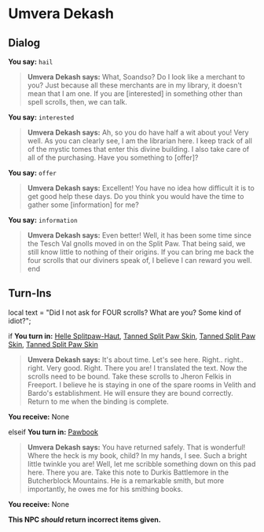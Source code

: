 # Umvera Dekash
## Dialog

**You say:** `hail`



>**Umvera Dekash says:** What, Soandso? Do I look like a merchant to you? Just because all these merchants are in my library, it doesn't mean that I am one. If you are [interested] in something other than spell scrolls, then, we can talk.

**You say:** `interested`



>**Umvera Dekash says:** Ah, so you do have half a wit about you! Very well. As you can clearly see, I am the librarian here. I keep track of all of the mystic tomes that enter this divine building. I also take care of all of the purchasing. Have you something to [offer]?

**You say:** `offer`



>**Umvera Dekash says:** Excellent! You have no idea how difficult it is to get good help these days. Do you think you would have the time to gather some [information] for me?

**You say:** `information`



>**Umvera Dekash says:** Even better! Well, it has been some time since the Tesch Val gnolls moved in on the Split Paw. That being said, we still know little to nothing of their origins. If you can bring me back the four scrolls that our diviners speak of, I believe I can reward you well.
end

## Turn-Ins



local text = "Did I not ask for FOUR scrolls? What are you? Some kind of idiot?";



if **You turn in:** [Helle Splitpaw-Haut](/item/18504), [Tanned Split Paw Skin](/item/18505), [Tanned Split Paw Skin](/item/18506), [Tanned Split Paw Skin](/item/18507)





>**Umvera Dekash says:** It's about time. Let's see here. Right.. right.. right. Very good. Right. There you are! I translated the text. Now the scrolls need to be bound. Take these scrolls to Jheron Felkis in Freeport. I believe he is staying in one of the spare rooms in Velith and Bardo's establishment. He will ensure they are bound correctly. Return to me when the binding is complete.


 **You receive:** None 

elseif **You turn in:** [Pawbook](/item/18510)





>**Umvera Dekash says:** You have returned safely. That is wonderful! Where the heck is my book, child? In my hands, I see. Such a bright little twinkle you are! Well, let me scribble something down on this pad here. There you are. Take this note to Durkis Battlemore in the Butcherblock Mountains. He is a remarkable smith, but more importantly, he owes me for his smithing books.


 **You receive:** None 

**This NPC *should* return incorrect items given.**
